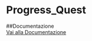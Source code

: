 # Progress_Quest
##Documentazione  
[Vai alla Documentazione](https://horri-kalile.github.io/Progress_Quest/)
